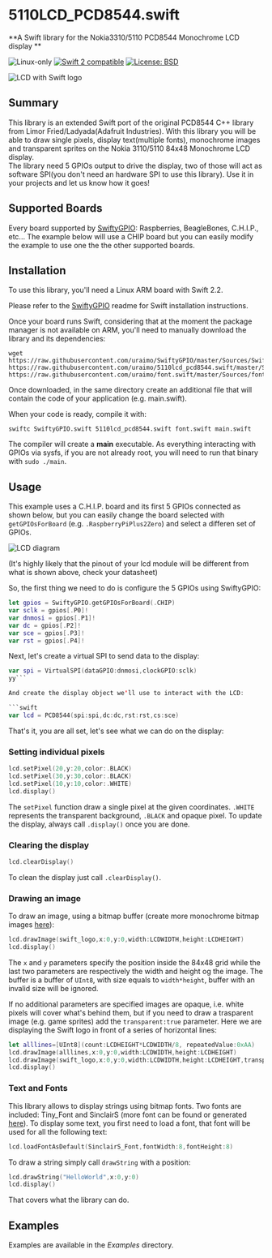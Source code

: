 # 5110LCD_PCD8544.swift

**A Swift library for the Nokia3310/5110 PCD8544 Monochrome LCD display **

<p>
<img src="https://img.shields.io/badge/os-linux-green.svg?style=flat" alt="Linux-only" />
<a href="https://developer.apple.com/swift"><img src="https://img.shields.io/badge/swift2-compatible-4BC51D.svg?style=flat" alt="Swift 2 compatible" /></a>
<a href="https://raw.githubusercontent.com/uraimo/5110lcd_pcd8544.swift/master/LICENSE"><img src="http://img.shields.io/badge/license-BSD-blue.svg?style=flat" alt="License: BSD" /></a>
<!--<a href="https://travis-ci.org/uraimo/5110lcd_pcd8544.swift"><img src="https://api.travis-ci.org/uraimo/5110lcd_pcd8544.swift.svg" alt="Travis CI"></a>-->
</p>

![LCD with Swift logo](https://raw.githubusercontent.com/uraimo/5110lcd_pcd8544.swift/master/lcd.jpg)


## Summary

This library is an extended Swift port of the original PCD8544 C++ library from Limor Fried/Ladyada(Adafruit Industries).
With this library you will be able to draw single pixels, display text(multiple fonts), monochrome images and transparent sprites on the Nokia 3110/5110 84x48 Monochrome LCD display.  
The library need 5 GPIOs output to drive the display, two of those will act as software SPI(you don't need an hardware SPI to use this library).
Use it in your projects and let us know how it goes!

## Supported Boards

Every board supported by [SwiftyGPIO](https://github.com/uraimo/SwiftyGPIO): Raspberries, BeagleBones, C.H.I.P., etc...
The example below will use a CHIP board but you can easily modify the example to use one the the other supported boards.
                     
## Installation

To use this library, you'll need a Linux ARM board with Swift 2.2.

Please refer to the [SwiftyGPIO](https://github.com/uraimo/SwiftyGPIO) readme for Swift installation instructions.

Once your board runs Swift, considering that at the moment the package manager is not available on ARM, you'll need to manually download the library and its dependencies: 

    wget https://raw.githubusercontent.com/uraimo/SwiftyGPIO/master/Sources/SwiftyGPIO.swift https://raw.githubusercontent.com/uraimo/5110lcd_pcd8544.swift/master/Sources/5110lcd_pcd8544.swift https://raw.githubusercontent.com/uraimo/font.swift/master/Sources/font.swift     

Once downloaded, in the same directory create an additional file that will contain the code of your application (e.g. main.swift). 

When your code is ready, compile it with:

    swiftc SwiftyGPIO.swift 5110lcd_pcd8544.swift font.swift main.swift

The compiler will create a **main** executable.
As everything interacting with GPIOs via sysfs, if you are not already root, you will need to run that binary with `sudo ./main`.

## Usage

This example uses a C.H.I.P. board and its first 5 GPIOs connected as shown below, but you can easily change the board selected with `getGPIOsForBoard` (e.g. `.RaspberryPiPlus2Zero`) and select a differen set of GPIOs. 

![LCD diagram](https://raw.githubusercontent.com/uraimo/5110lcd_pcd8544.swift/master/lcddiagram.png)

(It's highly likely that the pinout of your lcd module will be different from what is shown above, check your datasheet)

So, the first thing we need to do is configure the 5 GPIOs using SwiftyGPIO:

```swift
let gpios = SwiftyGPIO.getGPIOsForBoard(.CHIP)
var sclk = gpios[.P0]!
var dnmosi = gpios[.P1]!
var dc = gpios[.P2]!
var sce = gpios[.P3]!
var rst = gpios[.P4]!
```

Next, let's create a virtual SPI to send data to the display:

```swift
var spi = VirtualSPI(dataGPIO:dnmosi,clockGPIO:sclk)
yy```

And create the display object we'll use to interact with the LCD:

```swift
var lcd = PCD8544(spi:spi,dc:dc,rst:rst,cs:sce)
```

That's it, you are all set, let's see what we can do on the display: 

### Setting individual pixels

```swift
lcd.setPixel(20,y:20,color:.BLACK)
lcd.setPixel(30,y:30,color:.BLACK)
lcd.setPixel(10,y:10,color:.WHITE)
lcd.display()
```
The `setPixel` function draw a single pixel at the given coordinates. `.WHITE` represents the transparent background, `.BLACK` and opaque pixel.
To update the display, always call `.display()` once you are done. 


### Clearing the display

```swift
lcd.clearDisplay()
```
To clean the display just call `.clearDisplay()`.


### Drawing an image

To draw an image, using a bitmap buffer (create more monochrome bitmap images [here](http://www.rinkydinkelectronics.com/t_imageconverter_mono.php)):

```swift
lcd.drawImage(swift_logo,x:0,y:0,width:LCDWIDTH,height:LCDHEIGHT)
lcd.display()
```

The `x` and `y` parameters specify the position inside the 84x48 grid while the last two parameters are respectively the width and height og the image. The buffer is a buffer of `UInt8`, with size equals to `width*height`, buffer with an invalid size will be ignored.

If no additional parameters are specified images are opaque, i.e. white pixels will cover what's behind them, but if you need to draw a trasparent image (e.g. game sprites) add the `transparent:true` parameter.
Here we are displaying the Swift logo in front of a series of horizontal lines:
                
```swift
let alllines=[UInt8](count:LCDHEIGHT*LCDWIDTH/8, repeatedValue:0xAA)
lcd.drawImage(alllines,x:0,y:0,width:LCDWIDTH,height:LCDHEIGHT)
lcd.drawImage(swift_logo,x:0,y:0,width:LCDWIDTH,height:LCDHEIGHT,transparent:true)
lcd.display()
```

### Text and Fonts

This library allows to display strings using bitmap fonts. Two fonts are included: Tiny_Font and SinclairS (more font can be found or generated [here](http://www.rinkydinkelectronics.com/resources.php)).
To display some text, you first need to load a font, that font will be used for all the following text: 

```swift
lcd.loadFontAsDefault(SinclairS_Font,fontWidth:8,fontHeight:8)
```

To draw a string simply call `drawString` with a position:

```swift
lcd.drawString("HelloWorld",x:0,y:0)
lcd.display()
```

That covers what the library can do.

## Examples

Examples are available in the *Examples* directory.

